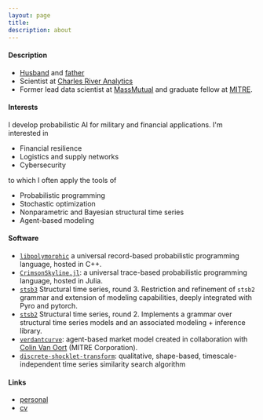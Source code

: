 ```yaml
---
layout: page
title:      
description: about 
---
```


#### Description

+ [Husband](./photos/kiss.jpg) and [father](./photos/small.jpg)
+ Scientist at [Charles River Analytics](https://cra.com/)
+ Former lead data scientist at [MassMutual](https://datascience.massmutual.com/) and graduate fellow at [MITRE](https://compfi.org/).

#### Interests

I develop probabilistic AI for military and financial applications. I'm interested in

+ Financial resilience
+ Logistics and supply networks
+ Cybersecurity

to which I often apply the tools of

+ Probabilistic programming
+ Stochastic optimization
+ Nonparametric and Bayesian structural time series
+ Agent-based modeling

#### Software

+ [`libpolymorphic`](https://gitlab.com/daviddewhurst/libpolymorphic) a universal record-based probabilistic programming language,
hosted in C++.
+ [`CrimsonSkyline.jl`](https://gitlab.com/daviddewhurst/CrimsonSkyline.jl):
a universal trace-based probabilistic programming language, hosted in Julia.
+ [`stsb3`](https://davidrushingdewhurst.com/stsb3/) Structural time series, round 3. Restriction and refinement
of `stsb2` grammar and extension of modeling capabilities, deeply integrated with Pyro and pytorch.
+ [`stsb2`](https://davidrushingdewhurst.com/stsb2/)
 Structural time series, round 2. Implements a grammar over structural time series models and an 
associated modeling + inference library. 
+ [`verdantcurve`](https://gitlab.com/daviddewhurst/verdantcurve):
 agent-based market model created in collaboration with
 [Colin Van Oort](https://gitlab.com/omega1563) (MITRE Corporation).
+ [`discrete-shocklet-transform`](https://gitlab.com/compstorylab/discrete-shocklet-transform):
qualitative, shape-based, timescale-independent time series similarity search algorithm

#### Links

+ [personal](./personal/)
+ [cv](./documents/drd-cv.pdf)

